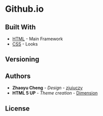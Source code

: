 # Github.io


## Built With

* [HTML](https://en.wikipedia.org/wiki/HTML) - Main Framework
* [CSS](https://en.wikipedia.org/wiki/Cascading_Style_Sheets) - Looks
## Versioning

## Authors

* **Zhaoyu Cheng** - *Design* - [zjuiuczy](https://github.com/zjuiuczy)
* **HTML 5 UP** - *Theme creation* - [Dimension](https://html5up.net/massively)

## License


